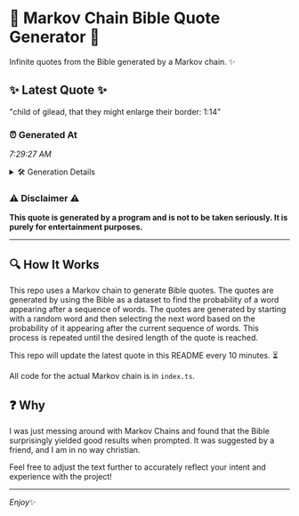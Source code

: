 # 📖 Markov Chain Bible Quote Generator 📖

Infinite quotes from the Bible generated by a Markov chain. ✨

## ✨ Latest Quote ✨
"child of gilead, that they might enlarge their border: 1:14"

### ⏰ Generated At
*7:29:27 AM*

<details>
    <summary>🛠️ Generation Details</summary>
    <p>
        <strong>🌱 Seed:</strong> child<br>
        <strong>🔄 Iterations:</strong> 9<br>
        <strong>📜 Context History:</strong><br>[ child ]: of<br>[ child, of ]: gilead,<br>[ child, of, gilead, ]: that<br>[ child, of, gilead,, that ]: they<br>[ child, of, gilead,, that, they ]: might<br>[ child, of, gilead,, that, they, might ]: enlarge<br>[ of, gilead,, that, they, might, enlarge ]: their<br>[ gilead,, that, they, might, enlarge, their ]: border:<br>[ that, they, might, enlarge, their, border: ]: 1:14<br>
    </p>
</details>

### ⚠️ Disclaimer ⚠️
**This quote is generated by a program and is not to be taken seriously. It is purely for entertainment purposes.**

---

## 🔍 How It Works

This repo uses a Markov chain to generate Bible quotes. The quotes are generated by using the Bible as a dataset to find the probability of a word appearing after a sequence of words. The quotes are generated by starting with a random word and then selecting the next word based on the probability of it appearing after the current sequence of words. This process is repeated until the desired length of the quote is reached.

This repo will update the latest quote in this README every 10 minutes. ⏳

All code for the actual Markov chain is in `index.ts`.

## ❓ Why

I was just messing around with Markov Chains and found that the Bible surprisingly yielded good results when prompted. 
It was suggested by a friend, and I am in no way christian.

Feel free to adjust the text further to accurately reflect your intent and experience with the project!

---

*Enjoy*✨
